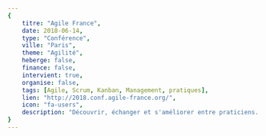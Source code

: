 ```yaml
---
{
	titre: "Agile France",
	date: 2018-06-14,
	type: "Conférence",
	ville: "Paris",
	theme: "Agilité",
	heberge: false,
	finance: false,
	intervient: true,
	organise: false,
	tags: [Agile, Scrum, Kanban, Management, pratiques],
	lien: "http://2018.conf.agile-france.org/",
	icon: "fa-users",
	description: "Découvrir, échanger et s'améliorer entre praticiens. La grande conférence agile francophone, de la communauté pour la communauté à Paris dans le Bois de Vincennes. Goood sera représenté par Loïc Leofold notre super coach qui interviendra lors d'une conférence 'La philosophie malgache: ralentir pour mieux décider'"
}
---
```

